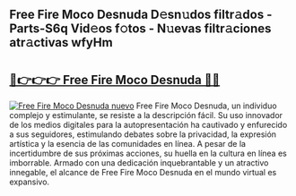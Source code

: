 ## Free Fire Moco Desnuda D𝚎sn𝚞dos filtr𝚊dos - Parts-S6q Vid𝚎os f𝚘tos - N𝚞evas filtr𝚊ciones atr𝚊ctivas wfyHm

# <h2><a href="http://mb4ztw.tromn.icu/?c=Free+Fire+Moco+Desnuda">🔗👉👉👉 Free Fire Moco Desnuda 🔗🔗</a></h2>

[![Free Fire Moco Desnuda nuevo](https://i.imgur.com/pEAQMta.gif)](http://mb4ztw.tromn.icu/?c=Free+Fire+Moco+Desnuda)
Free Fire Moco Desnuda, un individuo complejo y estimulante, se resiste a la descripción fácil. Su uso innovador de los medios digitales para la autopresentación ha cautivado y enfurecido a sus seguidores, estimulando debates sobre la privacidad, la expresión artística y la esencia de las comunidades en línea. A pesar de la incertidumbre de sus próximas acciones, su huella en la cultura en línea es imborrable. Armado con una dedicación inquebrantable y un atractivo innegable, el alcance de Free Fire Moco Desnuda en el mundo virtual es expansivo.
